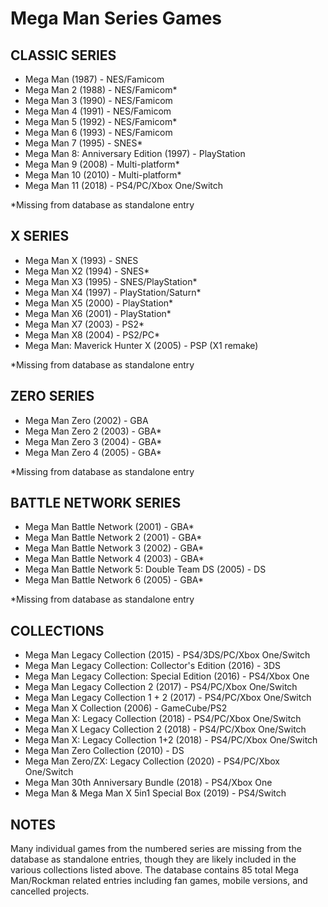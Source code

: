 # Mega Man Series Games

## CLASSIC SERIES
- Mega Man (1987) - NES/Famicom
- Mega Man 2 (1988) - NES/Famicom*
- Mega Man 3 (1990) - NES/Famicom
- Mega Man 4 (1991) - NES/Famicom
- Mega Man 5 (1992) - NES/Famicom*
- Mega Man 6 (1993) - NES/Famicom
- Mega Man 7 (1995) - SNES*
- Mega Man 8: Anniversary Edition (1997) - PlayStation
- Mega Man 9 (2008) - Multi-platform*
- Mega Man 10 (2010) - Multi-platform*
- Mega Man 11 (2018) - PS4/PC/Xbox One/Switch

*Missing from database as standalone entry

## X SERIES
- Mega Man X (1993) - SNES
- Mega Man X2 (1994) - SNES*
- Mega Man X3 (1995) - SNES/PlayStation*
- Mega Man X4 (1997) - PlayStation/Saturn*
- Mega Man X5 (2000) - PlayStation*
- Mega Man X6 (2001) - PlayStation*
- Mega Man X7 (2003) - PS2*
- Mega Man X8 (2004) - PS2/PC*
- Mega Man: Maverick Hunter X (2005) - PSP (X1 remake)

*Missing from database as standalone entry

## ZERO SERIES
- Mega Man Zero (2002) - GBA
- Mega Man Zero 2 (2003) - GBA*
- Mega Man Zero 3 (2004) - GBA*
- Mega Man Zero 4 (2005) - GBA*

*Missing from database as standalone entry

## BATTLE NETWORK SERIES
- Mega Man Battle Network (2001) - GBA*
- Mega Man Battle Network 2 (2001) - GBA*
- Mega Man Battle Network 3 (2002) - GBA*
- Mega Man Battle Network 4 (2003) - GBA*
- Mega Man Battle Network 5: Double Team DS (2005) - DS
- Mega Man Battle Network 6 (2005) - GBA*

*Missing from database as standalone entry

## COLLECTIONS
- Mega Man Legacy Collection (2015) - PS4/3DS/PC/Xbox One/Switch
- Mega Man Legacy Collection: Collector's Edition (2016) - 3DS
- Mega Man Legacy Collection: Special Edition (2016) - PS4/Xbox One
- Mega Man Legacy Collection 2 (2017) - PS4/PC/Xbox One/Switch
- Mega Man Legacy Collection 1 + 2 (2017) - PS4/PC/Xbox One/Switch
- Mega Man X Collection (2006) - GameCube/PS2
- Mega Man X: Legacy Collection (2018) - PS4/PC/Xbox One/Switch
- Mega Man X Legacy Collection 2 (2018) - PS4/PC/Xbox One/Switch
- Mega Man X: Legacy Collection 1+2 (2018) - PS4/PC/Xbox One/Switch
- Mega Man Zero Collection (2010) - DS
- Mega Man Zero/ZX: Legacy Collection (2020) - PS4/PC/Xbox One/Switch
- Mega Man 30th Anniversary Bundle (2018) - PS4/Xbox One
- Mega Man & Mega Man X 5in1 Special Box (2019) - PS4/Switch

## NOTES
Many individual games from the numbered series are missing from the database as standalone entries, though they are likely included in the various collections listed above. The database contains 85 total Mega Man/Rockman related entries including fan games, mobile versions, and cancelled projects.